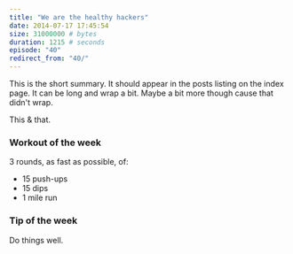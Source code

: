 ```yaml
---
title: "We are the healthy hackers"
date: 2014-07-17 17:45:54
size: 31000000 # bytes
duration: 1215 # seconds
episode: "40"
redirect_from: "40/"
---
```


This is the short summary. It should appear in the posts listing on the index
page. It can be long and wrap a bit. Maybe a bit more though cause that didn't
wrap.

This & that.

### Workout of the week

3 rounds, as fast as possible, of:

  - 15 push-ups
  - 15 dips
  - 1 mile run

### Tip of the week

Do things well.
